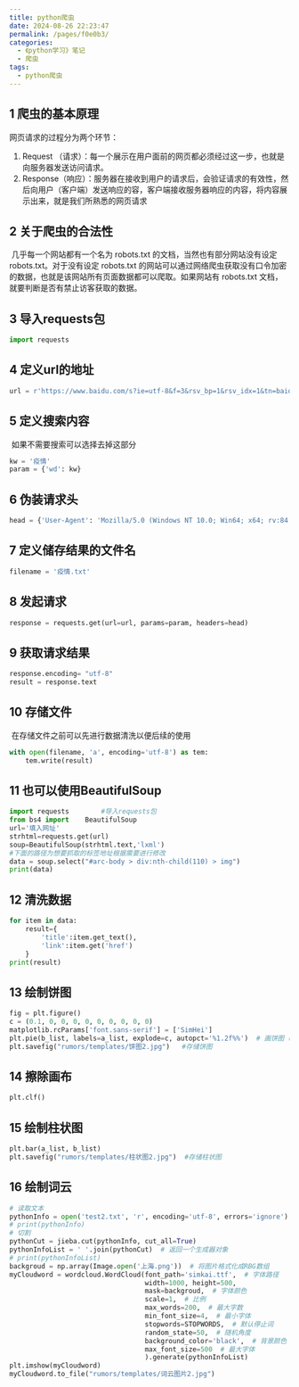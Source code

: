 ```yaml
---
title: python爬虫
date: 2024-08-26 22:23:47
permalink: /pages/f0e0b3/
categories:
  - 《python学习》笔记
  - 爬虫
tags:
  - python爬虫
---
```




## 1 爬虫的基本原理

网页请求的过程分为两个环节：

1. Request （请求）：每一个展示在用户面前的网页都必须经过这一步，也就是向服务器发送访问请求。
2. Response（响应）：服务器在接收到用户的请求后，会验证请求的有效性，然后向用户（客户端）发送响应的容，客户端接收服务器响应的内容，将内容展示出来，就是我们所熟悉的网页请求

## 2 关于爬虫的合法性

​        几乎每一个网站都有一个名为 robots.txt 的文档，当然也有部分网站没有设定 robots.txt。对于没有设定 robots.txt 的网站可以通过网络爬虫获取没有口令加密的数据，也就是该网站所有页面数据都可以爬取。如果网站有 robots.txt 文档，就要判断是否有禁止访客获取的数据。

## 3 导入requests包

```python
import requests    
```

## 4 定义url的地址

```python
url = r'https://www.baidu.com/s?ie=utf-8&f=3&rsv_bp=1&rsv_idx=1&tn=baidu&'
```

## 5 定义搜索内容

​		如果不需要搜索可以选择去掉这部分

```python
kw = '疫情'
param = {'wd': kw}
```

##  6 伪装请求头

```python
head = {'User-Agent': 'Mozilla/5.0 (Windows NT 10.0; Win64; x64; rv:84.0) Gecko/20100101 Firefox/84.0'}
```

## 7 定义储存结果的文件名

```python
filename = '疫情.txt' 
```

## 8 发起请求

```python
response = requests.get(url=url, params=param, headers=head)
```

## 9 获取请求结果

```python
response.encoding= "utf-8"
result = response.text
```

## 10 存储文件

​		在存储文件之前可以先进行数据清洗以便后续的使用

```python
with open(filename, 'a', encoding='utf-8') as tem:
    tem.write(result) 
```

## 11 也可以使用BeautifulSoup

```python
import requests        #导入requests包
from bs4 import    BeautifulSoup
url='填入网址'
strhtml=requests.get(url)
soup=BeautifulSoup(strhtml.text,'lxml')
#下面的路径为想要抓取的标签地址根据需要进行修改
data = soup.select("#arc-body > div:nth-child(110) > img")
print(data)
```

## 12 清洗数据

```python
for item in data:
    result={
        'title':item.get_text(),
        'link':item.get('href')
    }
print(result)
```

## 13 绘制饼图

```python
fig = plt.figure()
c = (0.1, 0, 0, 0, 0, 0, 0, 0, 0, 0)
matplotlib.rcParams['font.sans-serif'] = ['SimHei']
plt.pie(b_list, labels=a_list, explode=c, autopct='%1.2f%%')  # 画饼图（数据，数据对应的标签，百分数保留两位小数点）
plt.savefig("rumors/templates/饼图2.jpg")   #存储饼图
```

## 14 擦除画布

```python
plt.clf()
```

## 15 绘制柱状图

```python
plt.bar(a_list, b_list)
plt.savefig("rumors/templates/柱状图2.jpg")  #存储柱状图
```

## 16 绘制词云

```python
# 读取文本
pythonInfo = open('test2.txt', 'r', encoding='utf-8', errors='ignore').read()
# print(pythonInfo)
# 切割
pythonCut = jieba.cut(pythonInfo, cut_all=True)
pythonInfoList = ' '.join(pythonCut)  # 返回一个生成器对象
# print(pythonInfoList)
backgroud = np.array(Image.open('上海.png'))  # 将图片格式化成RBG数组
myCloudword = wordcloud.WordCloud(font_path='simkai.ttf',  # 字体路径
                                  width=1000, height=500,
                                  mask=backgroud,  # 字体颜色
                                  scale=1,  # 比例
                                  max_words=200,  # 最大字数
                                  min_font_size=4,  # 最小字体
                                  stopwords=STOPWORDS,  # 默认停止词
                                  random_state=50,  # 随机角度
                                  background_color='black',  # 背景颜色
                                  max_font_size=500  # 最大字体
                                  ).generate(pythonInfoList)
plt.imshow(myCloudword)
myCloudword.to_file("rumors/templates/词云图片2.jpg")
```